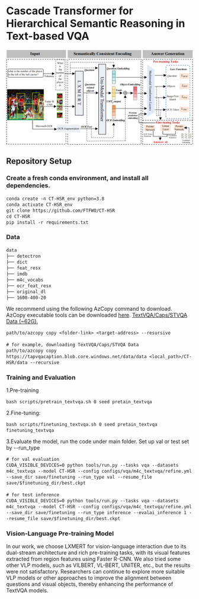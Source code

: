 # **Cascade Transformer for Hierarchical Semantic Reasoning in Text-based VQA**

![Example Image](framework.png)

## Repository Setup

### Create a fresh conda environment, and install all dependencies.

```
conda create -n CT-HSR_env python=3.8
conda activate CT-HSR_env
git clone https://github.com/FTFWO/CT-HSR
cd CT-HSR
pip install -r requirements.txt
```
### Data

```
data
├── detectron
├── dict
├── feat_resx
├── imdb
├── m4c_vocabs
├── ocr_feat_resx
├── original_dl
├── 1600-400-20

```
We recommend using the following AzCopy command to download. AzCopy executable tools can be downloaded [here](https://learn.microsoft.com/en-us/azure/storage/common/storage-use-azcopy-v10?tabs=dnf#download-azcopy). 
[TextVQA/Caps/STVQA Data (~62G).](https://tapvqacaption.blob.core.windows.net/data/data)
```
path/to/azcopy copy <folder-link> <target-address> --resursive

# for example, downloading TextVQA/Caps/STVQA Data
path/to/azcopy copy https://tapvqacaption.blob.core.windows.net/data/data <local_path>/CT-HSR/data --recursive
```

### Training and Evaluation
1.Pre-training
```
bash scripts/pretrain_textvqa.sh 0 seed pretain_textvqa
```
2.Fine-tuning:
```
bash scripts/finetuning_textvqa.sh 0 seed pretain_textvqa finetuning_textvqa
```
3.Evaluate the model, run the code under main folder. Set up val or test set by --run_type
```
# for val evaluation
CUDA_VISIBLE_DEVICES=0 python tools/run.py --tasks vqa --datasets m4c_textvqa --model CT-HSR --config configs/vqa/m4c_textvqa/refine.yml --save_dir save/finetuning --run_type val --resume_file save/$finetuning_dir/best.ckpt
 
# for test inference 
CUDA_VISIBLE_DEVICES=0 python tools/run.py --tasks vqa --datasets m4c_textvqa --model CT-HSR --config configs/vqa/m4c_textvqa/refine.yml --save_dir save/finetuning --run_type inference --evalai_inference 1 --resume_file save/$finetuning_dir/best.ckpt
```

### Vision-Language Pre-training Model
In our work, we choose LXMERT for vision-language interaction due to its dual-stream architecture and rich pre-training tasks, with its visual features extracted from region features using Faster R-CNN. We also tried some other VLP models, such as VILBERT, VL-BERT, UNITER, etc., but the results were not satisfactory. Researchers can continue to explore more suitable VLP models or other approaches to improve the alignment between questions and visual objects, thereby enhancing the performance of TextVQA models.
